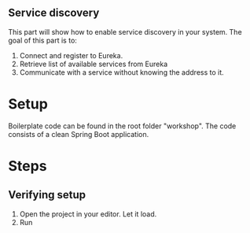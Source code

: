 Service discovery
-----------------
This part will show how to enable service discovery in your system. The goal of this part is to:
1. Connect and register to Eureka.
2. Retrieve list of available services from Eureka
3. Communicate with a service without knowing the address to it.

# Setup
Boilerplate code can be found in the root folder "workshop". 
The code consists of a clean Spring Boot application.

# Steps

## Verifying setup
1. Open the project in your editor. Let it load.
2. Run 